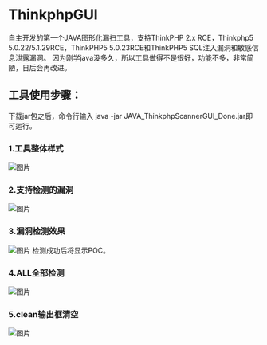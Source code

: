 # ThinkphpGUI
自主开发的第一个JAVA图形化漏扫工具，支持ThinkPHP 2.x RCE，Thinkphp5 5.0.22/5.1.29RCE，ThinkPHP5 5.0.23RCE和ThinkPHP5 SQL注入漏洞和敏感信息泄露漏洞。
因为刚学java没多久，所以工具做得不是很好，功能不多，非常简陋，日后会再改进。

## 工具使用步骤：
下载jar包之后，命令行输入 java -jar JAVA_ThinkphpScannerGUI_Done.jar即可运行。

### 1.工具整体样式
![图片](https://user-images.githubusercontent.com/64825932/155970803-c7bdc45c-f1ea-4ca3-b329-098a1c907969.png)
### 2.支持检测的漏洞
![图片](https://user-images.githubusercontent.com/64825932/155971045-08adae08-bd97-41e2-afc8-e0d0ef41c424.png)

### 3.漏洞检测效果
![图片](https://user-images.githubusercontent.com/64825932/155971092-4202d948-cc18-490a-b21a-42a70e50de95.png)
检测成功后将显示POC。

### 4.ALL全部检测
![图片](https://user-images.githubusercontent.com/64825932/155971232-479efa29-8778-4772-9aa0-7d69a954f7ca.png)

### 5.clean输出框清空
![图片](https://user-images.githubusercontent.com/64825932/155971302-6b5a535f-573e-481b-b63d-c92e4c9f0d54.png)

